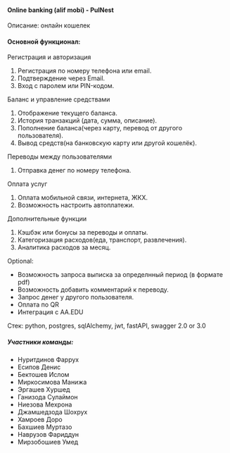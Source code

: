 ####  Online banking (alif mobi) - PulNest
Описание: онлайн кошелек

#### Основной функционал:
Регистрация и авторизация
1. Регистрация по номеру телефона или email.
2. Подтверждение через Email.
3. Вход с паролем или PIN-кодом.

Баланс и управление средствами
1. Отображение текущего баланса.
2. История транзакций (дата, сумма, описание).
3. Пополнение баланса(через карту, перевод от другого пользователя).
4. Вывод средств(на банковскую карту или другой кошелёк).



Переводы между пользователями
1. Отправка денег по номеру телефона.

Оплата услуг
1. Оплата мобильной связи, интернета, ЖКХ.
2. Возможность настроить автоплатежи.

Дополнительные функции
1. Кэшбэк или бонусы за переводы и оплаты.
2. Категоризация расходов(еда, транспорт, развлечения).
3. Аналитика расходов за месяц.

Optional:
- Возможность запроса выписка за определнный период (в формате pdf)
- Возможность добавить комментарий к переводу.
- Запрос денег у другого пользователя.
- Оплата по QR
- Интеграция с AA.EDU



Стек: python, postgres, sqlAlchemy, jwt, fastAPI, swagger 2.0 or 3.0

##### Участники команды:
- Нуритдинов Фаррух
- Есипов Денис
- Бектошев Ислом
- Миркосимова Манижа
- Эргашев Хуршед
- Ганизода Сулаймон
- Ниезова Мехрона
- Джамшедзода Шохрух
- Хамроев Доро
- Бахшиев Муртазо
- Наврузов Фариддун
- Мирзобошиев Умед